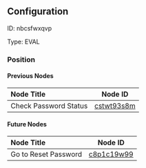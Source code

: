 # 
## Configuration
ID:  nbcsfwxqvp

Type: EVAL 








### Position

#### Previous Nodes
| Node Title | Node ID |
| :------------- | ------------ |
| Check Password Status | [cstwt93s8m](./cstwt93s8m.md) | 
 
 #### Future Nodes
| Node Title | Node ID |
| :------------- | ------------ |
| Go to Reset Password |[c8p1c19w99](./c8p1c19w99.md) | 